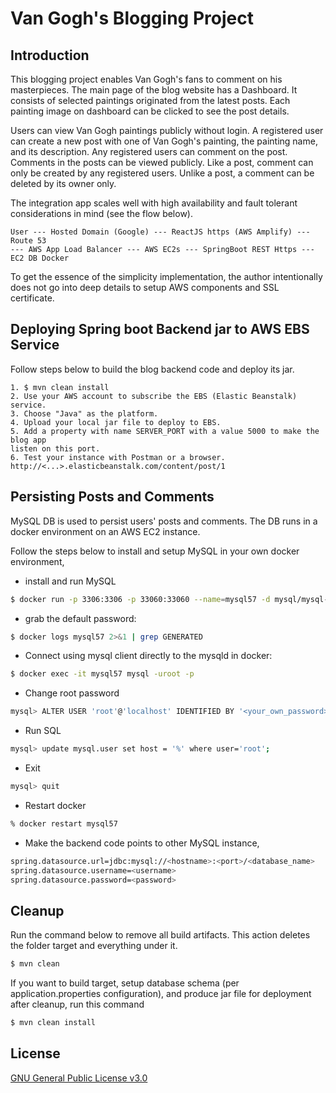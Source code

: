 # Van Gogh's Blogging Project

## Introduction
This blogging project enables Van Gogh's fans to comment on his masterpieces.
The main page of the blog website has a Dashboard. It consists of selected 
paintings originated from the latest posts. Each painting image on dashboard
can be clicked to see the post details.

Users can view Van Gogh paintings publicly without login. A registered user 
can create a new post with one of Van Gogh's painting, the painting name, and 
its description. Any registered users can comment on the post. Comments in the 
posts can be viewed publicly. Like a post, comment can only be created by any 
registered users. Unlike a post, a comment can be deleted by its owner only.

The integration app scales well with high availability and fault tolerant 
considerations in mind (see the flow below).  
```
User --- Hosted Domain (Google) --- ReactJS https (AWS Amplify) --- Route 53
--- AWS App Load Balancer --- AWS EC2s --- SpringBoot REST Https --- EC2 DB Docker
```

To get the essence of the simplicity implementation,
the author intentionally does not go into deep details to setup AWS components
and SSL certificate.


## Deploying Spring boot Backend jar to AWS EBS Service
Follow steps below to build the blog backend code and deploy its jar.
```
1. $ mvn clean install
2. Use your AWS account to subscribe the EBS (Elastic Beanstalk) service.  
3. Choose "Java" as the platform.
4. Upload your local jar file to deploy to EBS.
5. Add a property with name SERVER_PORT with a value 5000 to make the blog app
listen on this port.
6. Test your instance with Postman or a browser.
http://<...>.elasticbeanstalk.com/content/post/1
```


## Persisting Posts and Comments
MySQL DB is used to persist users' posts and comments. The DB runs in a docker 
environment on an AWS EC2 instance. 

Follow the steps below to install and setup MySQL in your own docker environment, 

* install and run MySQL
```bash
$ docker run -p 3306:3306 -p 33060:33060 --name=mysql57 -d mysql/mysql-server:5.7
```

* grab the default password:
```bash
$ docker logs mysql57 2>&1 | grep GENERATED
```

* Connect using mysql client directly to the mysqld in docker:
```bash
$ docker exec -it mysql57 mysql -uroot -p
```

* Change root password
```bash
mysql> ALTER USER 'root'@'localhost' IDENTIFIED BY '<your_own_password>';
```

* Run SQL
```bash
mysql> update mysql.user set host = '%' where user='root';
```

* Exit
```bash
mysql> quit
```

* Restart docker
```bash
% docker restart mysql57
```


* Make the backend code points to other MySQL instance, 
```bash
spring.datasource.url=jdbc:mysql://<hostname>:<port>/<database_name>
spring.datasource.username=<username>
spring.datasource.password=<password>
```

## Cleanup
Run the command below to remove all build artifacts. This action deletes the
folder target and everything under it.
```bash
$ mvn clean
```
If you want to build target, setup database schema (per application.properties 
configuration), and produce jar file for deployment after cleanup, run this command
```bash
$ mvn clean install
```

## License

[GNU General Public License v3.0](https://www.gnu.org/licenses/gpl-3.0.en.html)